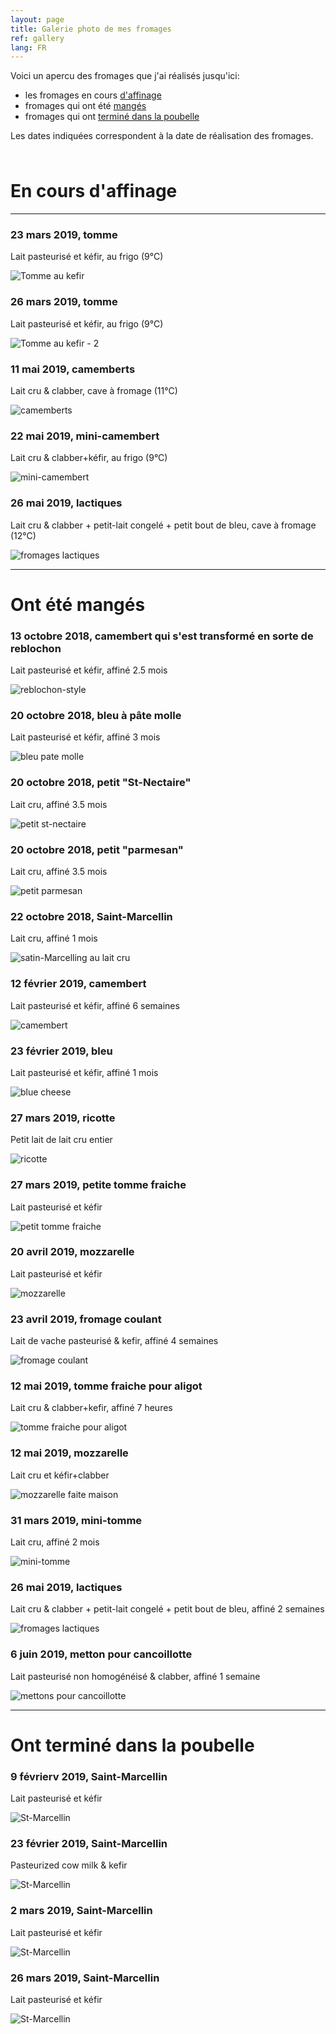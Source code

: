```yaml
---
layout: page
title: Galerie photo de mes fromages
ref: gallery
lang: FR
---
```


Voici un apercu des fromages que j'ai réalisés jusqu'ici:
- les fromages en cours [d'affinage](#en-cours-daffinage)
- fromages qui ont été [mangés](#ont-été-mangés)
- fromages qui ont [terminé dans la poubelle](#ont-terminé-dans-la-poubelle)

Les dates indiquées correspondent à la date de réalisation des fromages.

<span style="line-height:10px;"><br></span> 
# En cours d'affinage
---

### 23 mars 2019, tomme

Lait pasteurisé et kéfir, au frigo (9°C)

![Tomme au kefir]({{site.baseurl}}/assets/img/cheese/gallery/aging/23-03-19_tomme-kefir.JPG)
<span style="line-height:10px;"><br></span> 

### 26 mars 2019, tomme

Lait pasteurisé et kéfir, au frigo (9°C)

![Tomme au kefir - 2]({{site.baseurl}}/assets/img/cheese/gallery/aging/26-03-19_tomme-kefir.JPG)
<span style="line-height:10px;"><br></span> 


### 11 mai 2019, camemberts

Lait cru & clabber, cave à fromage (11°C)

![camemberts]({{site.baseurl}}/assets/img/cheese/gallery/aging/19-05-12_camemberts-raw-milk.jpg)
<span style="line-height:10px;"><br></span> 


### 22 mai 2019, mini-camembert

Lait cru & clabber+kéfir, au frigo (9°C)

![mini-camembert]({{site.baseurl}}/assets/img/cheese/gallery/aging/22-05-2019_petit-camembert.jpg)
<span style="line-height:10px;"><br></span>

### 26 mai 2019, lactiques

Lait cru & clabber + petit-lait congelé + petit bout de bleu, cave à fromage (12°C)

![fromages lactiques]({{site.baseurl}}/assets/img/cheese/gallery/aging/26-05-2019_lactique.jpg)
<span style="line-height:10px;"><br></span> 

---

# Ont été mangés

### 13 octobre 2018, camembert qui s'est transformé en sorte de reblochon

Lait pasteurisé et kéfir, affiné 2.5 mois

![reblochon-style]({{site.baseurl}}/assets/img/cheese/gallery/eaten/13-10-18_kefir.JPG)
<span style="line-height:10px;"><br></span> 

### 20 octobre 2018, bleu à pâte molle

Lait pasteurisé et kéfir, affiné 3 mois

![bleu pate molle]({{site.baseurl}}/assets/img/cheese/gallery/eaten/22-10-18_lait-cru.JPG)
<span style="line-height:10px;"><br></span> 

### 20 octobre 2018, petit "St-Nectaire"

Lait cru, affiné 3.5 mois

![petit st-nectaire]({{site.baseurl}}/assets/img/cheese/gallery/eaten/22-10-18_lait-cru-2.JPG)
<span style="line-height:10px;"><br></span>

### 20 octobre 2018, petit "parmesan"

Lait cru, affiné 3.5 mois

![petit parmesan]({{site.baseurl}}/assets/img/cheese/gallery/eaten/22-10-18_lait-cru-3.JPG)
<span style="line-height:10px;"><br></span>

### 22 octobre 2018, Saint-Marcellin

Lait cru, affiné 1 mois

![satin-Marcelling au lait cru]({{site.baseurl}}/assets/img/cheese/gallery/eaten/22-10-18_StMarcellin-lait-cru.JPG)
<span style="line-height:10px;"><br></span> 

### 12 février 2019, camembert

Lait pasteurisé et kéfir, affiné 6 semaines

![camembert]({{site.baseurl}}/assets/img/cheese/gallery/eaten/12-02-19_camembert-kefir.JPG)
<span style="line-height:10px;"><br></span> 

### 23 février 2019, bleu

Lait pasteurisé et kéfir, affiné 1 mois

![blue cheese]({{site.baseurl}}/assets/img/cheese/gallery/eaten/23-02-19_bleu-kefir.JPG)
<span style="line-height:10px;"><br></span> 

### 27 mars 2019, ricotte

Petit lait de lait cru entier

![ricotte]({{site.baseurl}}/assets/img/cheese/gallery/eaten/27-03-19_ricotte.JPG)
<span style="line-height:10px;"><br></span>

### 27 mars 2019, petite tomme fraiche

Lait pasteurisé et kéfir

![petit tomme fraiche]({{site.baseurl}}/assets/img/cheese/gallery/eaten/06-04-19_tomme-fraiche.JPG)
<span style="line-height:10px;"><br></span>

### 20 avril 2019, mozzarelle

Lait pasteurisé et kéfir

![mozzarelle]({{site.baseurl}}/assets/img/cheese/gallery/eaten/2019-04-20_mozzarella.JPG)
<span style="line-height:10px;"><br></span> 

### 23 avril 2019, fromage coulant

Lait de vache pasteurisé & kefir, affiné 4 semaines

![fromage coulant]({{site.baseurl}}/assets/img/cheese/gallery/eaten/23-04-19_camembert-kefir.jpg)
<span style="line-height:10px;"><br></span> 


### 12 mai 2019, tomme fraiche pour aligot

Lait cru & clabber+kefir, affiné 7 heures

![tomme fraiche pour aligot]({{site.baseurl}}/assets/img/cheese/2019-04/fresh-tomme.JPG)
<span style="line-height:10px;"><br></span> 


### 12 mai 2019, mozzarelle

Lait cru et kéfir+clabber

![mozzarelle faite maison]({{site.baseurl}}/assets/img/cheese/gallery/eaten/19-05-12_mozzarella-lait-cru.jpg)
<span style="line-height:10px;"><br></span> 


### 31 mars 2019, mini-tomme

Lait cru, affiné 2 mois

![mini-tomme]({{site.baseurl}}/assets/img/cheese/gallery/eaten/31-03-19_lait-cru.JPG)
<span style="line-height:10px;"><br></span> 


### 26 mai 2019, lactiques

Lait cru & clabber + petit-lait congelé + petit bout de bleu, affiné 2 semaines

![fromages lactiques]({{site.baseurl}}/assets/img/cheese/gallery/eaten/26-05-2019_lactique-2.jpg)
<span style="line-height:10px;"><br></span> 


### 6 juin 2019, metton pour cancoillotte

Lait pasteurisé non homogénéisé & clabber, affiné 1 semaine

![mettons pour cancoillotte]({{site.baseurl}}/assets/img/cheese/gallery/eaten/06-06-2019_metons.JPG)
<span style="line-height:10px;"><br></span> 

---

# Ont terminé dans la poubelle


### 9 févrierv 2019, Saint-Marcellin

Lait pasteurisé et kéfir

![St-Marcellin]({{site.baseurl}}/assets/img/cheese/gallery/failed/09-02-19_St-Marcellin-kefir.JPG)
<span style="line-height:10px;"><br></span>

### 23 février 2019, Saint-Marcellin

Pasteurized cow milk & kefir

![St-Marcellin]({{site.baseurl}}/assets/img/cheese/gallery/failed/23-02-19_StMarcellin-kefir.JPG)
<span style="line-height:10px;"><br></span> 

### 2 mars 2019, Saint-Marcellin

Lait pasteurisé et kéfir

![St-Marcellin]({{site.baseurl}}/assets/img/cheese/gallery/failed/02-03-19_St-Marcellin-Kefir.JPG)
<span style="line-height:10px;"><br></span>

### 26 mars 2019, Saint-Marcellin

Lait pasteurisé et kéfir

![St-Marcellin]({{site.baseurl}}/assets/img/cheese/gallery/failed/26-03-19_StMarcellin-kefir.JPG)
<span style="line-height:10px;"><br></span> 